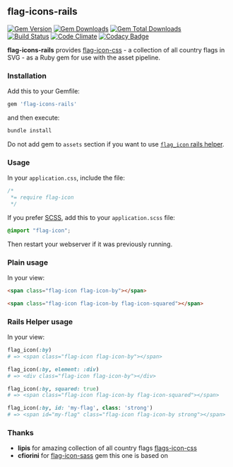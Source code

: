 flag-icons-rails
---
[![Gem Version](http://img.shields.io/gem/v/flag-icons-rails.svg)](https://rubygems.org/gems/flag-icons-rails) [![Gem Downloads](http://ruby-gem-downloads-badge.herokuapp.com/flag-icons-rails)](https://rubygems.org/gems/flag-icons-rails) [![Gem Total Downloads](http://ruby-gem-downloads-badge.herokuapp.com/flag-icons-rails?type=total)](https://rubygems.org/gems/flag-icons-rails)  
[![Build Status](https://travis-ci.org/evgenygarl/flag-icons-rails.svg?branch=master)](https://travis-ci.org/evgenygarl/flag-icons-rails) [![Code Climate](https://codeclimate.com/github/evgenygarl/flag-icons-rails/badges/gpa.svg)](https://codeclimate.com/github/evgenygarl/flag-icons-rails) [![Codacy Badge](https://api.codacy.com/project/badge/Grade/1e98c35d3569411797833f2b25bce052)](https://www.codacy.com/app/evgenygarl/flag-icons-rails)



**flag-icons-rails** provides [flag-icon-css](https://github.com/lipis/flag-icon-css) - a collection of all country flags in SVG - as a Ruby gem for use with the asset pipeline.

### Installation

Add this to your Gemfile:

```ruby
gem 'flag-icons-rails'
```

and then execute:

```sh
bundle install
```

Do not add gem to `assets` section if you want to use [ `flag_icon` rails helper](#rails-helper-usage).

### Usage

In your `application.css`, include the file:

```css
/*
 *= require flag-icon
 */
```

If you prefer [SCSS](http://sass-lang.com/documentation/file.SASS_REFERENCE.html), add this to your
`application.scss` file:

```scss
@import "flag-icon";
```

Then restart your webserver if it was previously running.

### Plain usage

In your view:

```html
<span class="flag-icon flag-icon-by"></span>
```

```html
<span class="flag-icon flag-icon-by flag-icon-squared"></span>
```

### Rails Helper usage

In your view:

```ruby
flag_icon(:by)
# => <span class="flag-icon flag-icon-by"></span>
```

```ruby
flag_icon(:by, element: :div)
# => <div class="flag-icon flag-icon-by"></div>
```

```ruby
flag_icon(:by, squared: true)
# => <span class="flag-icon flag-icon-by flag-icon-squared"></span>
```

```ruby
flag_icon(:by, id: 'my-flag', class: 'strong')
# => <span id="my-flag" class="flag-icon flag-icon-by strong"></span>
```

### Thanks

* **lipis** for amazing collection of all country flags [flags-icon-css](https://github.com/lipis/flag-icon-css)
* **cfiorini** for [flag-icon-sass](https://github.com/cfiorini/flag-icon-sass) gem this one is based on
